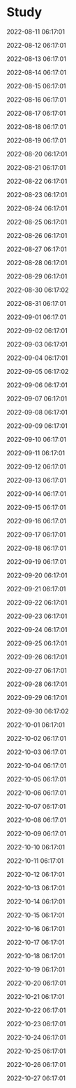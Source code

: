 # Study


2022-08-11 06:17:01

2022-08-12 06:17:01

2022-08-13 06:17:01

2022-08-14 06:17:01

2022-08-15 06:17:01

2022-08-16 06:17:01

2022-08-17 06:17:01

2022-08-18 06:17:01

2022-08-19 06:17:01

2022-08-20 06:17:01

2022-08-21 06:17:01

2022-08-22 06:17:01

2022-08-23 06:17:01

2022-08-24 06:17:01

2022-08-25 06:17:01

2022-08-26 06:17:01

2022-08-27 06:17:01

2022-08-28 06:17:01

2022-08-29 06:17:01

2022-08-30 06:17:02

2022-08-31 06:17:01

2022-09-01 06:17:01

2022-09-02 06:17:01

2022-09-03 06:17:01

2022-09-04 06:17:01

2022-09-05 06:17:02

2022-09-06 06:17:01

2022-09-07 06:17:01

2022-09-08 06:17:01

2022-09-09 06:17:01

2022-09-10 06:17:01

2022-09-11 06:17:01

2022-09-12 06:17:01

2022-09-13 06:17:01

2022-09-14 06:17:01

2022-09-15 06:17:01

2022-09-16 06:17:01

2022-09-17 06:17:01

2022-09-18 06:17:01

2022-09-19 06:17:01

2022-09-20 06:17:01

2022-09-21 06:17:01

2022-09-22 06:17:01

2022-09-23 06:17:01

2022-09-24 06:17:01

2022-09-25 06:17:01

2022-09-26 06:17:01

2022-09-27 06:17:01

2022-09-28 06:17:01

2022-09-29 06:17:01

2022-09-30 06:17:02

2022-10-01 06:17:01

2022-10-02 06:17:01

2022-10-03 06:17:01

2022-10-04 06:17:01

2022-10-05 06:17:01

2022-10-06 06:17:01

2022-10-07 06:17:01

2022-10-08 06:17:01

2022-10-09 06:17:01

2022-10-10 06:17:01

2022-10-11 06:17:01

2022-10-12 06:17:01

2022-10-13 06:17:01

2022-10-14 06:17:01

2022-10-15 06:17:01

2022-10-16 06:17:01

2022-10-17 06:17:01

2022-10-18 06:17:01

2022-10-19 06:17:01

2022-10-20 06:17:01

2022-10-21 06:17:01

2022-10-22 06:17:01

2022-10-23 06:17:01

2022-10-24 06:17:01

2022-10-25 06:17:01

2022-10-26 06:17:01

2022-10-27 06:17:01

